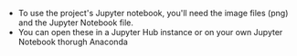 - To use the project's Jupyter notebook, you'll need the image files (png) and the Jupyter Notebook file.
- You can open these in a Jupyter Hub instance or on your own Jupyter Notebook thorugh Anaconda
